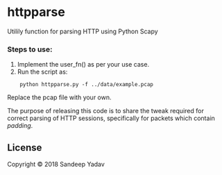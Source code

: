 # httpparse
Utilily function for parsing HTTP using Python Scapy

### Steps to use:

1. Implement the user_fn() as per your use case.
2. Run the script as:
```
	python httpparse.py -f ../data/example.pcap
```

Replace the pcap file with your own.

The purpose of releasing this code is to share the tweak required for correct
parsing of HTTP sessions, specifically for packets which contain _padding_.


License
-------
Copyright &copy; 2018 Sandeep Yadav
